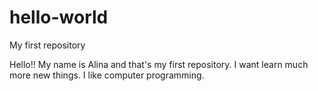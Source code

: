# hello-world
My first repository


Hello!!
 My name is Alina and that's my first repository.
 I want learn much more new things.
 I like computer programming.
  
